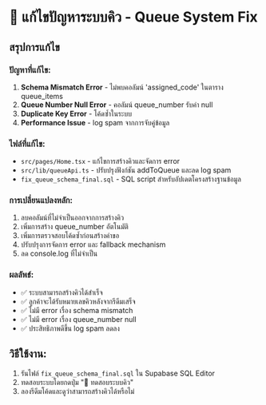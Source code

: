 # 🔧 แก้ไขปัญหาระบบคิว - Queue System Fix

## สรุปการแก้ไข

### ปัญหาที่แก้ไข:
1. **Schema Mismatch Error** - ไม่พบคอลัมน์ 'assigned_code' ในตาราง queue_items
2. **Queue Number Null Error** - คอลัมน์ queue_number รับค่า null
3. **Duplicate Key Error** - โค้ดซ้ำในระบบ
4. **Performance Issue** - log spam จากการจับคู่ข้อมูล

### ไฟล์ที่แก้ไข:
- `src/pages/Home.tsx` - แก้ไขการสร้างคิวและจัดการ error
- `src/lib/queueApi.ts` - ปรับปรุงฟังก์ชัน addToQueue และลด log spam
- `fix_queue_schema_final.sql` - SQL script สำหรับอัปเดตโครงสร้างฐานข้อมูล

### การเปลี่ยนแปลงหลัก:
1. ลบคอลัมน์ที่ไม่จำเป็นออกจากการสร้างคิว
2. เพิ่มการสร้าง queue_number อัตโนมัติ
3. เพิ่มการตรวจสอบโค้ดซ้ำก่อนสร้างคำขอ
4. ปรับปรุงการจัดการ error และ fallback mechanism
5. ลด console.log ที่ไม่จำเป็น

### ผลลัพธ์:
- ✅ ระบบสามารถสร้างคิวได้สำเร็จ
- ✅ ลูกค้าจะได้รับหมายเลขคิวหลังจากรีดีมเสร็จ
- ✅ ไม่มี error เรื่อง schema mismatch
- ✅ ไม่มี error เรื่อง queue_number null
- ✅ ประสิทธิภาพดีขึ้น log spam ลดลง

## วิธีใช้งาน:
1. รันไฟล์ `fix_queue_schema_final.sql` ใน Supabase SQL Editor
2. ทดสอบระบบโดยกดปุ่ม "🔧 ทดสอบระบบคิว"
3. ลองรีดีมโค้ดและดูว่าสามารถสร้างคิวได้หรือไม่

